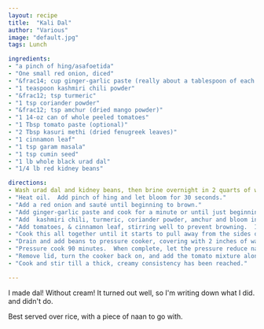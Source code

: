 ```yaml
---
layout: recipe
title:  "Kali Dal"
author: "Various"
image: "default.jpg"
tags: Lunch

ingredients:
- "a pinch of hing/asafoetida"
- "One small red onion, diced"
- "&frac14; cup ginger-garlic paste (really about a tablespoon of each and two tablespoons of water)"
- "1 teaspoon kashmiri chili powder"
- "&frac12; tsp turmeric"
- "1 tsp coriander powder"
- "&frac12; tsp amchur (dried mango powder)"
- "1 14-oz can of whole peeled tomatoes"
- "1 Tbsp tomato paste (optional)"
- "2 Tbsp kasuri methi (dried fenugreek leaves)"
- "1 cinnamon leaf"
- "1 tsp garam masala"
- "1 tsp cumin seed"
- "1 lb whole black urad dal"
- "1/4 lb red kidney beans"

directions:
- Wash urad dal and kidney beans, then brine overnight in 2 quarts of water with 3 tablespoons of kosher salt dissolved into it."
- "Heat oil.  Add pinch of hing and let bloom for 30 seconds."
- "Add a red onion and sauté until beginning to brown."
- "Add ginger-garlic paste and cook for a minute or until just beginning to stick."
- "Add  kashmiri chili, turmeric, coriander powder, amchur and bloom in the hot oil."
- "Add tomatoes, & cinnamon leaf, stirring well to prevent browning.  If you have some tomato paste, add it now"
- "Cook this all together until it starts to pull away from the sides of the pan.  You’ll have around a pint and a half.  You can chill this overnight in the fridge."
- "Drain and add beans to pressure cooker, covering with 2 inches of water.  Add a big pinch of salt."
- "Pressure cook 90 minutes.  When complete, let the pressure reduce naturally (though rapidly releasing won't kill anything)"
- "Remove lid, turn the cooker back on, and add the tomato mixture along with a fat teaspoon of garam masala and cumin seed.  If you want to be motivated, you can bloom this in some hot ghee before adding."
- "Cook and stir till a thick, creamy consistency has been reached."

---
```


I made dal!  Without cream!  It turned out well, so I'm writing down what I did. and didn't do.

Best served over rice, with a piece of naan to go with.  
